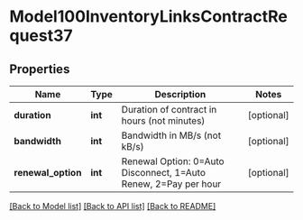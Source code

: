 # Model100InventoryLinksContractRequest37

## Properties
Name | Type | Description | Notes
------------ | ------------- | ------------- | -------------
**duration** | **int** | Duration of contract in hours (not minutes) | [optional] 
**bandwidth** | **int** | Bandwidth in MB/s (not kB/s) | [optional] 
**renewal_option** | **int** | Renewal Option: 0&#x3D;Auto Disconnect, 1&#x3D;Auto Renew, 2&#x3D;Pay per hour | [optional] 

[[Back to Model list]](../README.md#documentation-for-models) [[Back to API list]](../README.md#documentation-for-api-endpoints) [[Back to README]](../README.md)


